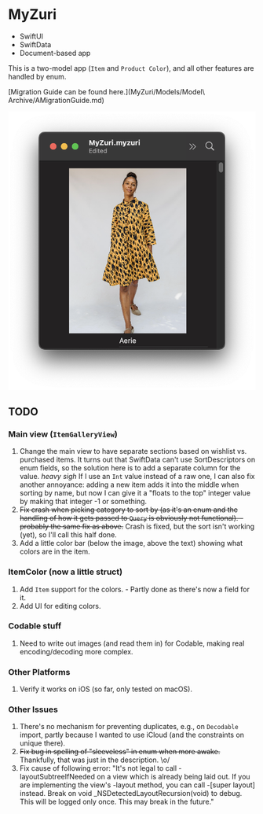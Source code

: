 # MyZuri

* SwiftUI
* SwiftData
* Document-based app

This is a two-model app (`Item` and `Product Color`), and all other features are handled by enum.

[Migration Guide can be found here.](MyZuri/Models/Model\ Archive/AMigrationGuide.md)

![App screenshot showing Zuri dress that's Swifty](ReadmeImages/zuri-aerie-screenshot.png "App screenshot showing Zuri dress that's Swifty")

## TODO


### Main view (`ItemGalleryView`)
1. Change the main view to have separate sections based on wishlist vs. purchased items. It turns out that SwiftData can't use SortDescriptors on enum fields, so the solution here is to add a separate column for the value. *heavy sigh* If I use an `Int` value instead of a raw one, I can also fix another annoyance: adding a new item adds it into the middle when sorting by name, but now I can give it a "floats to the top" integer value by making that integer -1 or something.
2. ~~Fix crash when picking category to sort by (as it's an enum and the handling of how it gets passed to `Query` is obviously not functional). - probably the same fix as above.~~ Crash is fixed, but the sort isn't working (yet), so I'll call this half done.
3. Add a little color bar (below the image, above the text) showing what colors are in the item.

### ItemColor (now a little struct)

1. Add `Item` support for the colors. - Partly done as there's now a field for it.
2. Add UI for editing colors.

### Codable stuff
1. Need to write out images (and read them in) for Codable, making real encoding/decoding more complex.

### Other Platforms
1. Verify it works on iOS (so far, only tested on macOS).

### Other Issues
1. There's no mechanism for preventing duplicates, e.g., on `Decodable` import, partly because I wanted to use iCloud (and the constraints on unique there).
2. ~~Fix bug in spelling of "sleeveless" in enum when more awake.~~ Thankfully, that was just in the description. \o/
3. Fix cause of following error: "It's not legal to call -layoutSubtreeIfNeeded on a view which is already being laid out.  If you are implementing the view's -layout method, you can call -[super layout] instead.  Break on void _NSDetectedLayoutRecursion(void) to debug.  This will be logged only once.  This may break in the future."
